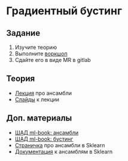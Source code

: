 # Градиентный бустинг

## Задание

1. Изучите теорию
2. Выполните [воркшоп](02-ws-ensembles.ipynb)
3. Сдайте его в виде MR в gitlab

## Теория

- [Лекция](https://youtu.be/NBqNgaQ4g0g) про ансамбли
- [Слайды](01-theory-ensembles.pdf) к лекции

## Доп. материалы

- [ШАД ml-book: ансамбли](https://ml-handbook.ru/chapters/ensembles/intro)
- [ШАД ml-book: бустинг](https://ml-handbook.ru/chapters/grad_boost/intro)
- [Страничка](https://scikit-learn.org/stable/modules/ensemble.html#ensemble) про ансамбли в Sklearn
- [Документация](https://scikit-learn.org/stable/modules/classes.html#module-sklearn.ensemble) к ансамблям в Sklearn
